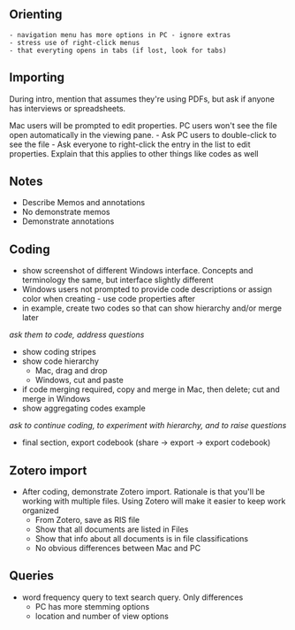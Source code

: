 ## Orienting
	- navigation menu has more options in PC - ignore extras
	- stress use of right-click menus
	- that everyting opens in tabs (if lost, look for tabs)

## Importing

During intro, mention that assumes they're using PDFs, but ask if anyone has interviews or spreadsheets.

Mac users will be prompted to edit properties. PC users won't see the file open automatically in the viewing pane. 
	- Ask PC users to double-click to see the file
	- Ask everyone to right-click the entry in the list to edit properties. Explain that this applies to other things like codes as well

## Notes

- Describe Memos and annotations
- No demonstrate memos
- Demonstrate annotations

## Coding

- show screenshot of different Windows interface. Concepts and terminology the same, but interface slightly different
- Windows users not prompted to provide code descriptions or assign color when creating - use code properties after
- in example, create two codes so that can show hierarchy and/or merge later

*ask them to code, address questions*

- show coding stripes
- show code hierarchy
	- Mac, drag and drop
	- Windows, cut and paste
- if code merging required, copy and merge in Mac, then delete; cut and merge in Windows
- show aggregating codes example

*ask to continue coding, to experiment with hierarchy, and to raise questions*

- final section, export codebook (share -> export -> export codebook)

## Zotero import

- After coding, demonstrate Zotero import. Rationale is that you'll be working with multiple files. Using Zotero will make it easier to keep work organized
	- From Zotero, save as RIS file
	- Show that all documents are listed in Files
	- Show that info about all documents is in file classifications
	- No obvious differences between Mac and PC


## Queries

- word frequency query to text search query. Only differences
	- PC has more stemming options
	- location and number of view options
